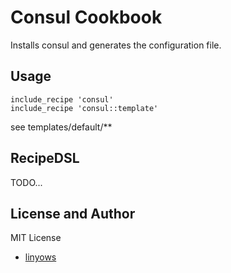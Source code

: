 Consul Cookbook
===============

Installs consul and generates the configuration file.

Usage
-----

```
include_recipe 'consul'
include_recipe 'consul::template'
```

see templates/default/**

RecipeDSL
---------

TODO...

License and Author
------------------

MIT License

- [linyows](https://github.com/linyows)
